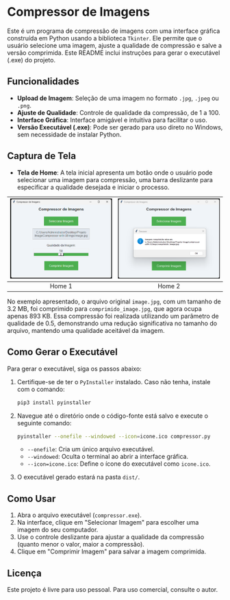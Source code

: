 # Compressor de Imagens

Este é um programa de compressão de imagens com uma interface gráfica construída em Python usando a biblioteca `Tkinter`. Ele permite que o usuário selecione uma imagem, ajuste a qualidade de compressão e salve a versão comprimida. Este README inclui instruções para gerar o executável (.exe) do projeto.

## Funcionalidades

- **Upload de Imagem**: Seleção de uma imagem no formato `.jpg`, `.jpeg` ou `.png`.
- **Ajuste de Qualidade**: Controle de qualidade da compressão, de 1 a 100.
- **Interface Gráfica**: Interface amigável e intuitiva para facilitar o uso.
- **Versão Executável (.exe)**: Pode ser gerado para uso direto no Windows, sem necessidade de instalar Python.

## Captura de Tela

- **Tela de Home**: A tela inicial apresenta um botão onde o usuário pode selecionar uma imagem para compressão, uma barra deslizante para especificar a qualidade desejada e iniciar o processo.

| <img src="imgs/home2.png" alt="Home2" width="400"/> | <img src="imgs/home3.png" alt="Home3" width="400"/> |
|:----------------------:|:----------------------:|
|         Home 1         |         Home 2         |

No exemplo apresentado, o arquivo original `image.jpg`, com um tamanho de 3.2 MB, foi comprimido para `comprimido_image.jpg`, que agora ocupa apenas 893 KB. Essa compressão foi realizada utilizando um parâmetro de qualidade de 0.5, demonstrando uma redução significativa no tamanho do arquivo, mantendo uma qualidade aceitável da imagem.

## Como Gerar o Executável

Para gerar o executável, siga os passos abaixo:

1. Certifique-se de ter o `PyInstaller` instalado. Caso não tenha, instale com o comando:
   ```bash
   pip3 install pyinstaller
   ```

2. Navegue até o diretório onde o código-fonte está salvo e execute o seguinte comando:
   ```bash
   pyinstaller --onefile --windowed --icon=icone.ico compressor.py
   ```

   - `--onefile`: Cria um único arquivo executável.
   - `--windowed`: Oculta o terminal ao abrir a interface gráfica.
   - `--icon=icone.ico`: Define o ícone do executável como `icone.ico`.

3. O executável gerado estará na pasta `dist/`.

## Como Usar

1. Abra o arquivo executável (`compressor.exe`).
2. Na interface, clique em "Selecionar Imagem" para escolher uma imagem do seu computador.
3. Use o controle deslizante para ajustar a qualidade da compressão (quanto menor o valor, maior a compressão).
4. Clique em "Comprimir Imagem" para salvar a imagem comprimida.

## Licença

Este projeto é livre para uso pessoal. Para uso comercial, consulte o autor.
